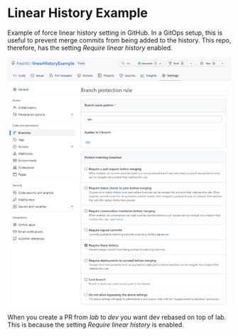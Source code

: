 # Linear History Example

Example of force linear history setting in GitHub. In a GitOps setup, this is useful to prevent merge commits from being added to the history. This repo, therefore, has the setting _Require linear history_ enabled.

![Linear History](./images/requireLinearHistory.png)

When you create a PR from _lab_ to _dev_ you want dev rebased on top of lab. This is because the setting _Require linear history_ is enabled.

